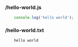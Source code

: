 ### /hello-world.js
```js
    console.log('hello world');
```

### /hello-world.txt
```txt
    hello world
```

